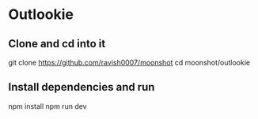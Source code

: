 # Outlookie

## Clone and cd into it

git clone https://github.com/ravish0007/moonshot
cd moonshot/outlookie

## Install dependencies and run

npm install
npm run dev
